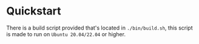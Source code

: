 # Quickstart

There is a build script provided that's located in `./bin/build.sh`, this script is made to run on `Ubuntu 20.04/22.04` or higher.

